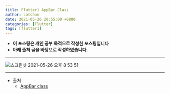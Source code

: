 ```yaml
---
title: Flutter) AppBar Class
author: cotchan
date: 2021-05-26 20:55:00 +0800
categories: [Flutter]
tags: [flutter1]   
---
```


+ **이 포스팅은 개인 공부 목적으로 작성한 포스팅입니다**
+ **아래 출처 글을 바탕으로 작성하였습니다.**

---

![스크린샷 2021-05-26 오후 8 53 51](https://user-images.githubusercontent.com/75410527/119655935-164c3700-be65-11eb-95b1-9b9733a4ea28.png)

---

+ 출처
  + [AppBar class](https://api.flutter.dev/flutter/material/AppBar-class.html)

